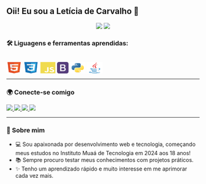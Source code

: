 ## Oii! Eu sou a Letícia de Carvalho 👋

<div align="center">
  <img height="180em" src="https://github-readme-stats.vercel.app/api?username=leticiacarvalhoo&show_icons=true&theme=dark&include_all_commits=true&count_private=true"/>
  <img height="180em" src="https://github-readme-stats.vercel.app/api/top-langs/?username=leticiacarvalhoo&layout=compact&langs_count=7&theme=dark"/>
</div>

### 🛠️ Liguagens e ferramentas aprendidas:
<div style="display: inline_block"><br> 
  <img align="center" alt="HTML" height="30" width="40" src="https://raw.githubusercontent.com/devicons/devicon/master/icons/html5/html5-original.svg"> 
  <img align="center" alt="CSS" height="30" width="40" src="https://raw.githubusercontent.com/devicons/devicon/master/icons/css3/css3-original.svg"> 
  <img align="center" alt="JavaScript" height="30" width="40" src="https://raw.githubusercontent.com/devicons/devicon/master/icons/javascript/javascript-plain.svg"> 
  <img align="center" height="30" width="30" src="https://raw.githubusercontent.com/github/explore/80688e429a7d4ef2fca1e82350fe8e3517d3494d/topics/bootstrap/bootstrap.png"            alt="Bootstrap"/> 
  <img align="center" alt="Python" height="30" width="40" src="https://raw.githubusercontent.com/devicons/devicon/master/icons/python/python-original.svg"> 
  <img align="center" alt="Java" height="30" width="40" src="https://raw.githubusercontent.com/devicons/devicon/master/icons/java/java-original.svg">
</div>

---

### 🌍 Conecte-se comigo

<div> 
  <a href="https://www.linkedin.com/in/let%C3%ADcia-de-carvalho-silva/" target="_blank">
    <img src="https://img.shields.io/badge/-LinkedIn-%230077B5?style=for-the-badge&logo=linkedin&logoColor=white" target="_blank">
  </a> 
  <a href="https://www.instagram.com/leliis.carvalho/" target="_blank">
    <img src="https://img.shields.io/badge/-Instagram-%23E4405F?style=for-the-badge&logo=instagram&logoColor=white" target="_blank">
  </a>
  <a href="https://discord.com/users/lelecarvalhoo" target="_blank">
      <img src="https://img.shields.io/badge/Discord-lelecarvalhoo-7289DA?style=for-the-badge&logo=discord&logoColor=white" target="_blank">
  </a>
  <a href="mailto:leticiacarvalhosilva2006@gmail.com" target="_blank">
    <img src="https://img.shields.io/badge/-Gmail-%23333?style=for-the-badge&logo=gmail&logoColor=white" target="_blank">
  </a>
</div>

---

### 🚀 Sobre mim
- 💻 Sou apaixonada por desenvolvimento web e tecnologia, começando meus estudos no Instituto Muaá de Tecnologia em 2024 aos 18 anos!
- 📚 Sempre procuro testar meus conhecimentos com projetos práticos.
- ✨ Tenho um aprendizado rápido e muito interesse em me aprimorar cada vez mais.

